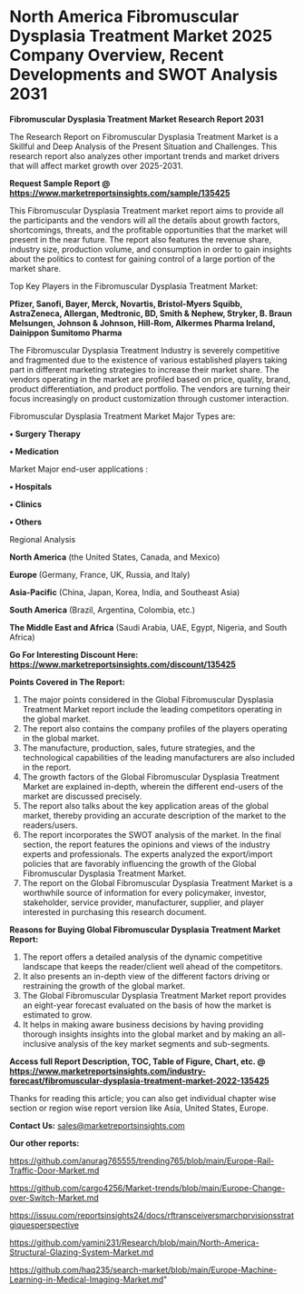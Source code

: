 # North America Fibromuscular Dysplasia Treatment Market 2025 Company Overview, Recent Developments and SWOT Analysis 2031

<strong>Fibromuscular Dysplasia Treatment Market Research Report 2031</strong>

The Research Report on Fibromuscular Dysplasia Treatment Market is a Skillful and Deep Analysis of the Present Situation and Challenges. This research report also analyzes other important trends and market drivers that will affect market growth over 2025-2031.

<strong>Request Sample Report @ <a href=https://www.marketreportsinsights.com/sample/135425>https://www.marketreportsinsights.com/sample/135425</a></strong>

This Fibromuscular Dysplasia Treatment market report aims to provide all the participants and the vendors will all the details about growth factors, shortcomings, threats, and the profitable opportunities that the market will present in the near future. The report also features the revenue share, industry size, production volume, and consumption in order to gain insights about the politics to contest for gaining control of a large portion of the market share.

Top Key Players in the Fibromuscular Dysplasia Treatment Market:

<strong>Pfizer, Sanofi, Bayer, Merck, Novartis, Bristol-Myers Squibb, AstraZeneca, Allergan, Medtronic, BD, Smith & Nephew, Stryker, B. Braun Melsungen, Johnson & Johnson, Hill-Rom, Alkermes Pharma Ireland, Dainippon Sumitomo Pharma</strong>

The Fibromuscular Dysplasia Treatment Industry is severely competitive and fragmented due to the existence of various established players taking part in different marketing strategies to increase their market share. The vendors operating in the market are profiled based on price, quality, brand, product differentiation, and product portfolio. The vendors are turning their focus increasingly on product customization through customer interaction.

Fibromuscular Dysplasia Treatment Market Major Types are:

<strong>• Surgery Therapy

• Medication</strong>

Market Major end-user applications :

<strong>• Hospitals

• Clinics

• Others</strong>

Regional Analysis

</u><strong><b>North America</b></strong> (the United States, Canada, and Mexico)

<strong><b>Europe </b></strong>(Germany, France, UK, Russia, and Italy)

<strong><b>Asia-Pacific</b></strong> (China, Japan, Korea, India, and Southeast Asia)

<strong><b>South America</b></strong> (Brazil, Argentina, Colombia, etc.)

<strong><b>The Middle East and Africa</b></strong> (Saudi Arabia, UAE, Egypt, Nigeria, and South Africa)

<strong>Go For Interesting Discount Here: <a href=https://www.marketreportsinsights.com/discount/135425>https://www.marketreportsinsights.com/discount/135425</a></strong>

<strong>Points Covered in The Report:</strong>
<ol>
  <li>The major points considered in the Global Fibromuscular Dysplasia Treatment Market report include the leading competitors operating in the global market.</li>
  <li>The report also contains the company profiles of the players operating in the global market.</li>
  <li>The manufacture, production, sales, future strategies, and the technological capabilities of the leading manufacturers are also included in the report.</li>
  <li>The growth factors of the Global Fibromuscular Dysplasia Treatment Market are explained in-depth, wherein the different end-users of the market are discussed precisely.</li>
  <li>The report also talks about the key application areas of the global market, thereby providing an accurate description of the market to the readers/users.</li>
  <li>The report incorporates the SWOT analysis of the market. In the final section, the report features the opinions and views of the industry experts and professionals. The experts analyzed the export/import policies that are favorably influencing the growth of the Global Fibromuscular Dysplasia Treatment Market.</li>
  <li>The report on the Global Fibromuscular Dysplasia Treatment Market is a worthwhile source of information for every policymaker, investor, stakeholder, service provider, manufacturer, supplier, and player interested in purchasing this research document.</li>
</ol>
<strong>Reasons for Buying Global Fibromuscular Dysplasia Treatment Market Report:</strong>

<ol>
  <li>The report offers a detailed analysis of the dynamic competitive landscape that keeps the reader/client well ahead of the competitors.</li>
  <li>It also presents an in-depth view of the different factors driving or restraining the growth of the global market.</li>
  <li>The Global Fibromuscular Dysplasia Treatment Market report provides an eight-year forecast evaluated on the basis of how the market is estimated to grow.</li>
  <li>It helps in making aware business decisions by having providing thorough insights insights into the global market and by making an all-inclusive analysis of the key market segments and sub-segments.</li>
</ol>
<strong>Access full Report Description, TOC, Table of Figure, Chart, etc. @ <a href=https://www.marketreportsinsights.com/industry-forecast/fibromuscular-dysplasia-treatment-market-2022-135425>https://www.marketreportsinsights.com/industry-forecast/fibromuscular-dysplasia-treatment-market-2022-135425</a></strong>


Thanks for reading this article; you can also get individual chapter wise section or region wise report version like Asia, United States, Europe.

<strong>Contact Us:</strong>
sales@marketreportsinsights.com

<strong>Our other reports:</strong>

<a href=https://github.com/anurag765555/trending765/blob/main/Europe-Rail-Traffic-Door-Market.md>https://github.com/anurag765555/trending765/blob/main/Europe-Rail-Traffic-Door-Market.md</a>

<a href=https://github.com/cargo4256/Market-trends/blob/main/Europe-Change-over-Switch-Market.md>https://github.com/cargo4256/Market-trends/blob/main/Europe-Change-over-Switch-Market.md</a>

<a href=https://issuu.com/reportsinsights24/docs/rftransceiversmarchprvisionsstratgiquesperspective>https://issuu.com/reportsinsights24/docs/rftransceiversmarchprvisionsstratgiquesperspective</a>

<a href=https://github.com/yamini231/Research/blob/main/North-America-Structural-Glazing-System-Market.md>https://github.com/yamini231/Research/blob/main/North-America-Structural-Glazing-System-Market.md</a>

<a href=https://github.com/haq235/search-market/blob/main/Europe-Machine-Learning-in-Medical-Imaging-Market.md>https://github.com/haq235/search-market/blob/main/Europe-Machine-Learning-in-Medical-Imaging-Market.md</a>"
